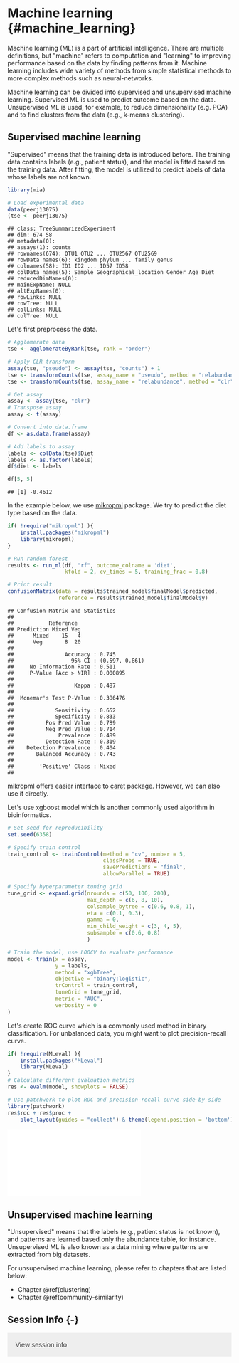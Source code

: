 # Machine learning {#machine_learning}

<script>
document.addEventListener("click", function (event) {
    if (event.target.classList.contains("rebook-collapse")) {
        event.target.classList.toggle("active");
        var content = event.target.nextElementSibling;
        if (content.style.display === "block") {
            content.style.display = "none";
        } else {
            content.style.display = "block";
        }
    }
})
</script>

<style>
.rebook-collapse {
  background-color: #eee;
  color: #444;
  cursor: pointer;
  padding: 18px;
  width: 100%;
  border: none;
  text-align: left;
  outline: none;
  font-size: 15px;
}

.rebook-content {
  padding: 0 18px;
  display: none;
  overflow: hidden;
  background-color: #f1f1f1;
}
</style>

Machine learning (ML) is a part of artificial intelligence. There are multiple
definitions, but "machine" refers to computation and "learning" to improving 
performance based on the data by finding patterns from it. Machine learning
includes wide variety of methods from simple statistical methods to more 
complex methods such as neural-networks. 

Machine learning can be divided into supervised and unsupervised machine learning.
Supervised ML is used to predict outcome based on the data. Unsupervised ML is used, 
for example, to reduce dimensionality (e.g. PCA) and to find clusters from the 
data (e.g., k-means clustering). 


## Supervised machine learning

"Supervised" means that the training data is introduced before. The training data
contains labels (e.g., patient status), and the model is fitted based on the 
training data. After fitting, the model is utilized to predict labels of data whose 
labels are not known. 


```r
library(mia)

# Load experimental data
data(peerj13075)
(tse <- peerj13075)
```

```
## class: TreeSummarizedExperiment 
## dim: 674 58 
## metadata(0):
## assays(1): counts
## rownames(674): OTU1 OTU2 ... OTU2567 OTU2569
## rowData names(6): kingdom phylum ... family genus
## colnames(58): ID1 ID2 ... ID57 ID58
## colData names(5): Sample Geographical_location Gender Age Diet
## reducedDimNames(0):
## mainExpName: NULL
## altExpNames(0):
## rowLinks: NULL
## rowTree: NULL
## colLinks: NULL
## colTree: NULL
```

Let's first preprocess the data.


```r
# Agglomerate data
tse <- agglomerateByRank(tse, rank = "order")

# Apply CLR transform
assay(tse, "pseudo") <- assay(tse, "counts") + 1
tse <- transformCounts(tse, assay_name = "pseudo", method = "relabundance")
tse <- transformCounts(tse, assay_name = "relabundance", method = "clr")

# Get assay
assay <- assay(tse, "clr")
# Transpose assay
assay <- t(assay)

# Convert into data.frame
df <- as.data.frame(assay)

# Add labels to assay
labels <- colData(tse)$Diet
labels <- as.factor(labels)
df$diet <- labels 

df[5, 5]
```

```
## [1] -0.4612
```

In the example below, we use [mikropml](https://journals.asm.org/doi/10.1128/mBio.00434-20)
package. We try to predict the diet type based on the data.


```r
if( !require("mikropml") ){
    install.packages("mikropml")
    library(mikropml)
}

# Run random forest 
results <- run_ml(df, "rf", outcome_colname = 'diet', 
                  kfold = 2, cv_times = 5, training_frac = 0.8)

# Print result
confusionMatrix(data = results$trained_model$finalModel$predicted, 
                reference = results$trained_model$finalModel$y)
```

```
## Confusion Matrix and Statistics
## 
##           Reference
## Prediction Mixed Veg
##      Mixed    15   4
##      Veg       8  20
##                                         
##                Accuracy : 0.745         
##                  95% CI : (0.597, 0.861)
##     No Information Rate : 0.511         
##     P-Value [Acc > NIR] : 0.000895      
##                                         
##                   Kappa : 0.487         
##                                         
##  Mcnemar's Test P-Value : 0.386476      
##                                         
##             Sensitivity : 0.652         
##             Specificity : 0.833         
##          Pos Pred Value : 0.789         
##          Neg Pred Value : 0.714         
##              Prevalence : 0.489         
##          Detection Rate : 0.319         
##    Detection Prevalence : 0.404         
##       Balanced Accuracy : 0.743         
##                                         
##        'Positive' Class : Mixed         
## 
```

mikropml offers easier interface to [caret](https://cran.r-project.org/web/packages/caret/index.html) 
package. However, we can also use it directly.

Let's use xgboost model which is another commonly used algorithm in bioinformatics.


```r
# Set seed for reproducibility
set.seed(6358)

# Specify train control
train_control <- trainControl(method = "cv", number = 5,
                              classProbs = TRUE, 
                              savePredictions = "final",
                              allowParallel = TRUE)

# Specify hyperparameter tuning grid
tune_grid <- expand.grid(nrounds = c(50, 100, 200),
                         max_depth = c(6, 8, 10),
                         colsample_bytree = c(0.6, 0.8, 1),
                         eta = c(0.1, 0.3),
                         gamma = 0,
                         min_child_weight = c(3, 4, 5),
                         subsample = c(0.6, 0.8)
                         )

# Train the model, use LOOCV to evaluate performance
model <- train(x = assay, 
               y = labels, 
               method = "xgbTree",
               objective = "binary:logistic",
               trControl = train_control,
               tuneGrid = tune_grid,
               metric = "AUC",
               verbosity = 0
)
```

Let's create ROC curve which is a commonly used method in binary classification.
For unbalanced data, you might want to plot precision-recall curve. 


```r
if( !require(MLeval) ){
    install.packages("MLeval")
    library(MLeval)
}
# Calculate different evaluation metrics
res <- evalm(model, showplots = FALSE)

# Use patchwork to plot ROC and precision-recall curve side-by-side
library(patchwork)
res$roc + res$proc + 
    plot_layout(guides = "collect") & theme(legend.position = 'bottom')
```

![](40_machine_learning_files/figure-latex/super5-1.pdf)<!-- --> 

## Unsupervised machine learning

"Unsupervised" means that the labels (e.g., patient status is not known), 
and patterns are learned based only the abundance table, for instance. 
Unsupervised ML is also known as a data mining where patterns are extracted 
from big datasets. 

For unsupervised machine learning, please refer to chapters that are listed below:

- Chapter \@ref(clustering)
- Chapter \@ref(community-similarity) 

## Session Info {-}

<button class="rebook-collapse">View session info</button>
<div class="rebook-content">
```
R version 4.2.1 (2022-06-23)
Platform: x86_64-pc-linux-gnu (64-bit)
Running under: Ubuntu 20.04.4 LTS

Matrix products: default
BLAS:   /usr/lib/x86_64-linux-gnu/openblas-pthread/libblas.so.3
LAPACK: /usr/lib/x86_64-linux-gnu/openblas-pthread/liblapack.so.3

locale:
 [1] LC_CTYPE=en_US.UTF-8       LC_NUMERIC=C              
 [3] LC_TIME=en_US.UTF-8        LC_COLLATE=en_US.UTF-8    
 [5] LC_MONETARY=en_US.UTF-8    LC_MESSAGES=en_US.UTF-8   
 [7] LC_PAPER=en_US.UTF-8       LC_NAME=C                 
 [9] LC_ADDRESS=C               LC_TELEPHONE=C            
[11] LC_MEASUREMENT=en_US.UTF-8 LC_IDENTIFICATION=C       

attached base packages:
[1] stats4    stats     graphics  grDevices utils     datasets  methods  
[8] base     

other attached packages:
 [1] patchwork_1.1.2                MLeval_0.3                    
 [3] caret_6.0-93                   lattice_0.20-45               
 [5] ggplot2_3.4.1                  mikropml_1.5.0                
 [7] mia_1.7.9                      MultiAssayExperiment_1.24.0   
 [9] TreeSummarizedExperiment_2.1.4 Biostrings_2.66.0             
[11] XVector_0.38.0                 SingleCellExperiment_1.20.0   
[13] SummarizedExperiment_1.28.0    Biobase_2.58.0                
[15] GenomicRanges_1.50.2           GenomeInfoDb_1.34.9           
[17] IRanges_2.32.0                 S4Vectors_0.36.1              
[19] BiocGenerics_0.44.0            MatrixGenerics_1.10.0         
[21] matrixStats_0.63.0-9003        BiocStyle_2.24.0              
[23] rebook_1.6.0                  

loaded via a namespace (and not attached):
  [1] plyr_1.8.8                  lazyeval_0.2.2             
  [3] splines_4.2.1               BiocParallel_1.32.5        
  [5] listenv_0.9.0               scater_1.26.1              
  [7] digest_0.6.31               foreach_1.5.2              
  [9] yulab.utils_0.0.6           htmltools_0.5.4            
 [11] viridis_0.6.2               fansi_1.0.4                
 [13] magrittr_2.0.3              memoise_2.0.1              
 [15] MLmetrics_1.1.1             ScaledMatrix_1.6.0         
 [17] cluster_2.1.4               ROCR_1.0-11                
 [19] DECIPHER_2.26.0             recipes_1.0.4              
 [21] globals_0.16.2              gower_1.0.1                
 [23] hardhat_1.2.0               timechange_0.2.0           
 [25] colorspace_2.1-0            blob_1.2.3                 
 [27] ggrepel_0.9.3               xfun_0.37                  
 [29] dplyr_1.1.0                 crayon_1.5.2               
 [31] RCurl_1.98-1.10             jsonlite_1.8.4             
 [33] graph_1.74.0                survival_3.5-5             
 [35] iterators_1.0.14            ape_5.7                    
 [37] glue_1.6.2                  gtable_0.3.1               
 [39] ipred_0.9-13                zlibbioc_1.44.0            
 [41] DelayedArray_0.24.0         kernlab_0.9-32             
 [43] BiocSingular_1.14.0         shape_1.4.6                
 [45] future.apply_1.10.0         scales_1.2.1               
 [47] DBI_1.1.3                   Rcpp_1.0.10                
 [49] viridisLite_0.4.1           decontam_1.18.0            
 [51] tidytree_0.4.2              proxy_0.4-27               
 [53] bit_4.0.5                   rsvd_1.0.5                 
 [55] lava_1.7.1                  prodlim_2019.11.13         
 [57] glmnet_4.1-6                dir.expiry_1.4.0           
 [59] farver_2.1.1                pkgconfig_2.0.3            
 [61] XML_3.99-0.13               scuttle_1.8.4              
 [63] nnet_7.3-18                 CodeDepends_0.6.5          
 [65] utf8_1.2.3                  labeling_0.4.2             
 [67] tidyselect_1.2.0            rlang_1.0.6                
 [69] reshape2_1.4.4              munsell_0.5.0              
 [71] tools_4.2.1                 cachem_1.0.7               
 [73] xgboost_1.7.3.1             cli_3.6.0                  
 [75] DirichletMultinomial_1.40.0 generics_0.1.3             
 [77] RSQLite_2.3.0               evaluate_0.20              
 [79] stringr_1.5.0               fastmap_1.1.1              
 [81] yaml_2.3.7                  ModelMetrics_1.2.2.2       
 [83] knitr_1.42                  bit64_4.0.5                
 [85] randomForest_4.7-1.1        purrr_1.0.1                
 [87] future_1.32.0               nlme_3.1-162               
 [89] sparseMatrixStats_1.10.0    compiler_4.2.1             
 [91] beeswarm_0.4.0              filelock_1.0.2             
 [93] e1071_1.7-13                treeio_1.22.0              
 [95] tibble_3.2.0                stringi_1.7.12             
 [97] highr_0.10                  Matrix_1.5-3               
 [99] vegan_2.6-4                 permute_0.9-7              
[101] vctrs_0.5.2                 pillar_1.8.1               
[103] lifecycle_1.0.3             BiocManager_1.30.20        
[105] BiocNeighbors_1.16.0        data.table_1.14.8          
[107] bitops_1.0-7                irlba_2.3.5.1              
[109] R6_2.5.1                    bookdown_0.33              
[111] gridExtra_2.3               vipor_0.4.5                
[113] parallelly_1.34.0           codetools_0.2-19           
[115] MASS_7.3-58.3               withr_2.5.0                
[117] GenomeInfoDbData_1.2.9      mgcv_1.8-42                
[119] parallel_4.2.1              grid_4.2.1                 
[121] rpart_4.1.19                beachmat_2.14.0            
[123] timeDate_4022.108           tidyr_1.3.0                
[125] class_7.3-21                rmarkdown_2.20             
[127] DelayedMatrixStats_1.20.0   pROC_1.18.0                
[129] lubridate_1.9.2             ggbeeswarm_0.7.1           
```
</div>

